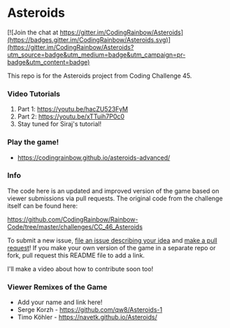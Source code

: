 # Asteroids

[![Join the chat at https://gitter.im/CodingRainbow/Asteroids](https://badges.gitter.im/CodingRainbow/Asteroids.svg)](https://gitter.im/CodingRainbow/Asteroids?utm_source=badge&utm_medium=badge&utm_campaign=pr-badge&utm_content=badge)

This repo is for the Asteroids project from Coding Challenge 45.

### Video Tutorials
1. Part 1: https://youtu.be/hacZU523FyM
2. Part 2: https://youtu.be/xTTuih7P0c0
3. Stay tuned for Siraj's tutorial!

### Play the game!
* https://codingrainbow.github.io/asteroids-advanced/

### Info

The code here is an updated and improved version of the game based on viewer submissions via pull requests.  The original code from the challenge itself can be found here:

https://github.com/CodingRainbow/Rainbow-Code/tree/master/challenges/CC_46_Asteroids

To submit a new issue, [file an issue describing your idea](https://github.com/CodingRainbow/Asteroids/issues/new) and [make a pull request](https://github.com/CodingRainbow/Asteroids/pulls)! If you make your own version of the game in a separate repo or fork, pull request this README file to add a link.

I'll make a video about how to contribute soon too!

### Viewer Remixes of the Game

* Add your name and link here!
* Serge Korzh - https://github.com/qw8/Asteroids-1
* Timo Köhler - https://navetk.github.io/Asteroids/
